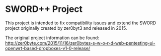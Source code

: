 # SWORD++ Project

This project is intended to fix compatibility issues and extend the SWORD project originally created by zer0byt3 and released in 2015.

The original project information can be found: http://zer0byte.com/2015/11/16/zer0bytes-s-w-o-r-d-web-pentesting-ui-openwrt-based-dropboxes-v1-0-release/
